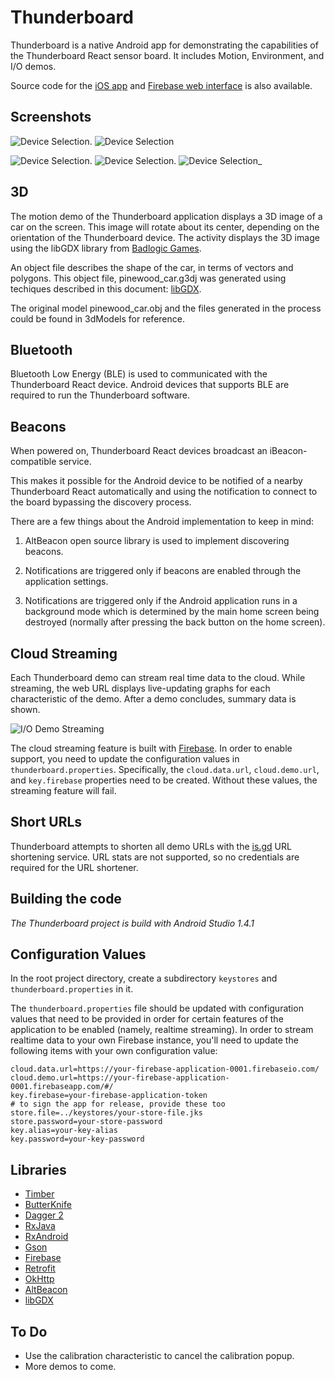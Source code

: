 # Thunderboard

Thunderboard is a native Android app for demonstrating the capabilities of the Thunderboard React sensor board. 
It includes Motion, Environment, and I/O demos.

Source code for the [iOS app](https://github.com/SiliconLabs/thunderboard-react-ios) and [Firebase web interface](https://github.com/SiliconLabs/thunderboard-react-web) is also available.

## Screenshots

![Device Selection](screenshots/ss_scan.png). 
![Device Selection](screenshots/ss_demos.png)

![Device Selection](screenshots/ss_demo_motion.png).
![Device Selection](screenshots/ss_demo_environment.png).
![Device Selection](screenshots/ss_demo_io.png)_

## 3D

The motion demo of the Thunderboard application displays a 3D image of a car on the screen. 
This image will rotate about its center, depending on the orientation of the Thunderboard device.
The activity displays the 3D image using the libGDX library from [Badlogic Games](http://www.badlogicgames.com/wordpress/).

An object file describes the shape of the car, in terms of vectors and polygons. 
This object file, pinewood_car.g3dj was generated using techiques described in this document: [libGDX](https://github.com/libgdx/libgdx/wiki/Importing-Blender-models-in-LibGDX).
 
The original model pinewood_car.obj and the files generated in the process could be found in 3dModels for reference.


## Bluetooth

Bluetooth Low Energy (BLE) is used to communicated with the Thunderboard React device. 
Android devices that supports BLE are required to run the Thunderboard software.

## Beacons

When powered on, Thunderboard React devices broadcast an iBeacon-compatible service. 

This makes it possible for the Android device to be notified of a nearby Thunderboard React automatically and 
using the notification to connect to the board bypassing the discovery process.

There are a few things about the Android implementation to keep in mind:

1. AltBeacon open source library is used to implement discovering beacons.

2. Notifications are triggered only if beacons are enabled through the application settings.

3. Notifications are triggered only if the Android application runs in a background mode which is determined by the main home screen being destroyed
(normally after pressing the back button on the home screen).

## Cloud Streaming

Each Thunderboard demo can stream real time data to the cloud. 
While streaming, the web URL displays live-updating graphs for each characteristic of the demo. 
After a demo concludes, summary data is shown.

![I/O Demo Streaming](screenshots/ss_demo_streaming.png)

The cloud streaming feature is built with [Firebase](https://www.firebase.com). 
In order to enable support, you need to update the configuration values in `thunderboard.properties`. 
Specifically, the `cloud.data.url`, `cloud.demo.url`, and `key.firebase` properties need to be created. 
Without these values, the streaming feature will fail.


## Short URLs

Thunderboard attempts to shorten all demo URLs with the [is.gd](http://is.gd) URL shortening service. 
URL stats are not supported, so no credentials are required for the URL shortener. 


## Building the code

_The Thunderboard project is build with Android Studio 1.4.1_


## Configuration Values

In the root project directory, create a subdirectory `keystores` and `thunderboard.properties` in it.  

The `thunderboard.properties` file should be updated with configuration values that need to be provided in order for certain features of the application to be enabled (namely, realtime streaming). 
In order to stream realtime data to your own Firebase instance, you'll need to update the following items with your own configuration value:
    
    cloud.data.url=https://your-firebase-application-0001.firebaseio.com/
    cloud.demo.url=https://your-firebase-application-0001.firebaseapp.com/#/
    key.firebase=your-firebase-application-token
    # to sign the app for release, provide these too
    store.file=../keystores/your-store-file.jks
    store.password=your-store-password
    key.alias=your-key-alias
    key.password=your-key-password
    

## Libraries


 * [Timber](http://github.com/JakeWharton/timber)
 * [ButterKnife](http://jakewharton.github.io/butterknife)
 * [Dagger 2](http://google.github.io/dagger/)
 * [RxJava](https://github.com/ReactiveX/RxJava)
 * [RxAndroid](https://github.com/ReactiveX/RxAndroid)
 * [Gson](https://github.com/google/gson)
 * [Firebase](https://www.firebase.com/docs/android/quickstart.html)
 * [Retrofit](http://square.github.io/retrofit)
 * [OkHttp](http://square.github.io/okhttp)
 * [AltBeacon](http://altbeacon.github.io/android-beacon-library/)
 * [libGDX](https://github.com/libGDX/libGDX)


## To Do

 * Use the calibration characteristic to cancel the calibration popup.
 * More demos to come.

